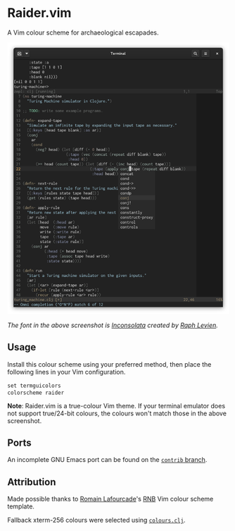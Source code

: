 # Raider.vim

A Vim colour scheme for archaeological escapades.

![](https://raw.githubusercontent.com/axvr/raider.vim/d692fad234334f52a2260e3da823d4eef36754cb/raider1.png)

_The font in the above screenshot is [Inconsolata](https://levien.com/type/myfonts/inconsolata.html) created by [Raph Levien](https://levien.com/)._


## Usage

Install this colour scheme using your preferred method, then place the
following lines in your Vim configuration.

```vim
set termguicolors
colorscheme raider
```

**Note**: Raider.vim is a true-colour Vim theme.  If your terminal emulator
does not support true/24-bit colours, the colours won't match those in the
above screenshot.


## Ports

An incomplete GNU Emacs port can be found on the
[`contrib` branch](https://github.com/axvr/raider.vim/blob/contrib/emacs/raider-theme.el).


## Attribution

Made possible thanks to [Romain Lafourcade][]'s [RNB][] Vim colour scheme template.

Fallback xterm-256 colours were selected using
[`colours.clj`](https://github.com/axvr/codedump/tree/master/2021/colours).


[Romain Lafourcade]: https://github.com/romainl
[RNB]: https://github.com/romainl/vim-rnb
